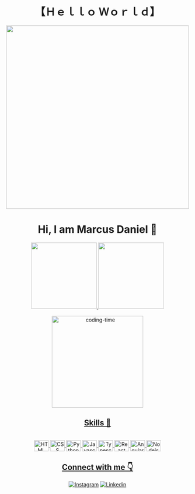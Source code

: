 <!--Title -->
<h1 align="center">
  【Ｈｅｌｌｏ Ｗｏｒｌｄ】
</h1>
<div align="center">
  <img align="center" height = "500px" src = "https://media2.giphy.com/media/juua9i2c2fA0AIp2iq/giphy.gif?cid=ecf05e47sh4porccu4yu85z6m9ue7pb9be0iqtddrm6qudwt&ep=v1_gifs_related&rid=giphy.gif&ct=s"/>  
</div>
<!--Title -->
<h1 align="center">
  Hi, I am Marcus Daniel 👋
</h1>

<div align="center">
  <a href="https://github.com/daniel777-hub">
  <img height="180em" src="https://github-readme-stats.vercel.app/api?username=daniel777-hub&show_icons=true&theme=dark&include_all_commits=true&count_private=true"/>
  <img height="180em" src="https://github-readme-stats.vercel.app/api/top-langs/?username=daniel777-hub&layout=compact&langs_count=7&theme=dark"/>
</div>

<div  align="center"> 
  <div style="display: inline_block"><br>
    <img align="center" height="250" alt="coding-time" src="code.gif">
    <h2 align="center"> Skills 🚀
</h2>
     <div style="display: inline_block"><br>
  <img align="center" alt="HTML" height="30em" width="40em" src="https://cdn.jsdelivr.net/gh/devicons/devicon/icons/html5/html5-original.svg" />
  <img align="center" alt="CSS" height="30em" width="40em" src="https://cdn.jsdelivr.net/gh/devicons/devicon/icons/css3/css3-original.svg" />
  <img align="center" alt="Python" height="30em" width="40em" src="https://cdn.jsdelivr.net/gh/devicons/devicon/icons/python/python-original.svg" />
  <img align="center" alt="Javascript" height="30em" width="40em" src="https://cdn.jsdelivr.net/gh/devicons/devicon/icons/javascript/javascript-original.svg" />
  <img align="center" alt="Typescript" height="30em" width="40em" src="https://cdn.jsdelivr.net/gh/devicons/devicon/icons/typescript/typescript-original.svg" />
  <img align="center" alt="React" height="30em" width="40em" src="https://cdn.jsdelivr.net/gh/devicons/devicon/icons/react/react-original.svg" />
  <img align="center" alt="Angular" height="30em" width="40em" src="https://cdn.jsdelivr.net/npm/simple-icons@3.13.0/icons/angularjs.svg" />
  <img align="center" alt="Nodejs" height="30em" width="40em" src="https://cdn.jsdelivr.net/gh/devicons/devicon/icons/nodejs/nodejs-original-wordmark.svg" />
</div>
    
   ## **Connect with me 👇**

[![Instagram](https://img.shields.io/badge/Instagram-E4405F?style=for-the-badge&logo=instagram&logoColor=white)](https://www.instagram.com/iamdaniel061/)
[![Linkedin](https://img.shields.io/badge/LinkedIn-0077B5?style=for-the-badge&logo=linkedin&logoColor=white)](https://br.linkedin.com/in/marcus-daniel-teodoro-dos-santos-b8a3b6237)
